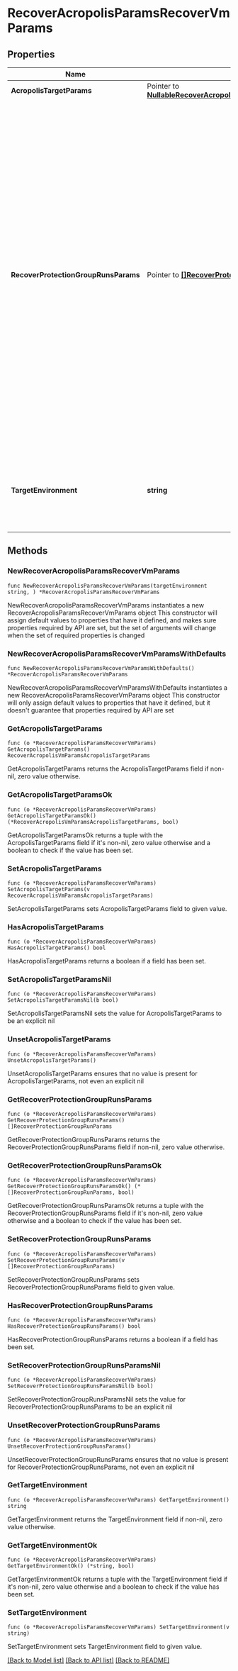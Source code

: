 # RecoverAcropolisParamsRecoverVmParams

## Properties

Name | Type | Description | Notes
------------ | ------------- | ------------- | -------------
**AcropolisTargetParams** | Pointer to [**NullableRecoverAcropolisVmParamsAcropolisTargetParams**](RecoverAcropolisVmParamsAcropolisTargetParams.md) |  | [optional] 
**RecoverProtectionGroupRunsParams** | Pointer to [**[]RecoverProtectionGroupRunParams**](RecoverProtectionGroupRunParams.md) | Specifies the Protection Group Runs params to recover. All the VM&#39;s that are successfully backed up by specified Runs will be recovered. This can be specified along with individual snapshots of VMs. User has to make sure that specified Object snapshots and Protection Group Runs should not have any intersection. For example, user cannot specify multiple Runs which has same Object or an Object snapshot and a Run which has same Object&#39;s snapshot. | [optional] 
**TargetEnvironment** | **string** | Specifies the environment of the recovery target. The corresponding params below must be filled out. | 

## Methods

### NewRecoverAcropolisParamsRecoverVmParams

`func NewRecoverAcropolisParamsRecoverVmParams(targetEnvironment string, ) *RecoverAcropolisParamsRecoverVmParams`

NewRecoverAcropolisParamsRecoverVmParams instantiates a new RecoverAcropolisParamsRecoverVmParams object
This constructor will assign default values to properties that have it defined,
and makes sure properties required by API are set, but the set of arguments
will change when the set of required properties is changed

### NewRecoverAcropolisParamsRecoverVmParamsWithDefaults

`func NewRecoverAcropolisParamsRecoverVmParamsWithDefaults() *RecoverAcropolisParamsRecoverVmParams`

NewRecoverAcropolisParamsRecoverVmParamsWithDefaults instantiates a new RecoverAcropolisParamsRecoverVmParams object
This constructor will only assign default values to properties that have it defined,
but it doesn't guarantee that properties required by API are set

### GetAcropolisTargetParams

`func (o *RecoverAcropolisParamsRecoverVmParams) GetAcropolisTargetParams() RecoverAcropolisVmParamsAcropolisTargetParams`

GetAcropolisTargetParams returns the AcropolisTargetParams field if non-nil, zero value otherwise.

### GetAcropolisTargetParamsOk

`func (o *RecoverAcropolisParamsRecoverVmParams) GetAcropolisTargetParamsOk() (*RecoverAcropolisVmParamsAcropolisTargetParams, bool)`

GetAcropolisTargetParamsOk returns a tuple with the AcropolisTargetParams field if it's non-nil, zero value otherwise
and a boolean to check if the value has been set.

### SetAcropolisTargetParams

`func (o *RecoverAcropolisParamsRecoverVmParams) SetAcropolisTargetParams(v RecoverAcropolisVmParamsAcropolisTargetParams)`

SetAcropolisTargetParams sets AcropolisTargetParams field to given value.

### HasAcropolisTargetParams

`func (o *RecoverAcropolisParamsRecoverVmParams) HasAcropolisTargetParams() bool`

HasAcropolisTargetParams returns a boolean if a field has been set.

### SetAcropolisTargetParamsNil

`func (o *RecoverAcropolisParamsRecoverVmParams) SetAcropolisTargetParamsNil(b bool)`

 SetAcropolisTargetParamsNil sets the value for AcropolisTargetParams to be an explicit nil

### UnsetAcropolisTargetParams
`func (o *RecoverAcropolisParamsRecoverVmParams) UnsetAcropolisTargetParams()`

UnsetAcropolisTargetParams ensures that no value is present for AcropolisTargetParams, not even an explicit nil
### GetRecoverProtectionGroupRunsParams

`func (o *RecoverAcropolisParamsRecoverVmParams) GetRecoverProtectionGroupRunsParams() []RecoverProtectionGroupRunParams`

GetRecoverProtectionGroupRunsParams returns the RecoverProtectionGroupRunsParams field if non-nil, zero value otherwise.

### GetRecoverProtectionGroupRunsParamsOk

`func (o *RecoverAcropolisParamsRecoverVmParams) GetRecoverProtectionGroupRunsParamsOk() (*[]RecoverProtectionGroupRunParams, bool)`

GetRecoverProtectionGroupRunsParamsOk returns a tuple with the RecoverProtectionGroupRunsParams field if it's non-nil, zero value otherwise
and a boolean to check if the value has been set.

### SetRecoverProtectionGroupRunsParams

`func (o *RecoverAcropolisParamsRecoverVmParams) SetRecoverProtectionGroupRunsParams(v []RecoverProtectionGroupRunParams)`

SetRecoverProtectionGroupRunsParams sets RecoverProtectionGroupRunsParams field to given value.

### HasRecoverProtectionGroupRunsParams

`func (o *RecoverAcropolisParamsRecoverVmParams) HasRecoverProtectionGroupRunsParams() bool`

HasRecoverProtectionGroupRunsParams returns a boolean if a field has been set.

### SetRecoverProtectionGroupRunsParamsNil

`func (o *RecoverAcropolisParamsRecoverVmParams) SetRecoverProtectionGroupRunsParamsNil(b bool)`

 SetRecoverProtectionGroupRunsParamsNil sets the value for RecoverProtectionGroupRunsParams to be an explicit nil

### UnsetRecoverProtectionGroupRunsParams
`func (o *RecoverAcropolisParamsRecoverVmParams) UnsetRecoverProtectionGroupRunsParams()`

UnsetRecoverProtectionGroupRunsParams ensures that no value is present for RecoverProtectionGroupRunsParams, not even an explicit nil
### GetTargetEnvironment

`func (o *RecoverAcropolisParamsRecoverVmParams) GetTargetEnvironment() string`

GetTargetEnvironment returns the TargetEnvironment field if non-nil, zero value otherwise.

### GetTargetEnvironmentOk

`func (o *RecoverAcropolisParamsRecoverVmParams) GetTargetEnvironmentOk() (*string, bool)`

GetTargetEnvironmentOk returns a tuple with the TargetEnvironment field if it's non-nil, zero value otherwise
and a boolean to check if the value has been set.

### SetTargetEnvironment

`func (o *RecoverAcropolisParamsRecoverVmParams) SetTargetEnvironment(v string)`

SetTargetEnvironment sets TargetEnvironment field to given value.



[[Back to Model list]](../README.md#documentation-for-models) [[Back to API list]](../README.md#documentation-for-api-endpoints) [[Back to README]](../README.md)


